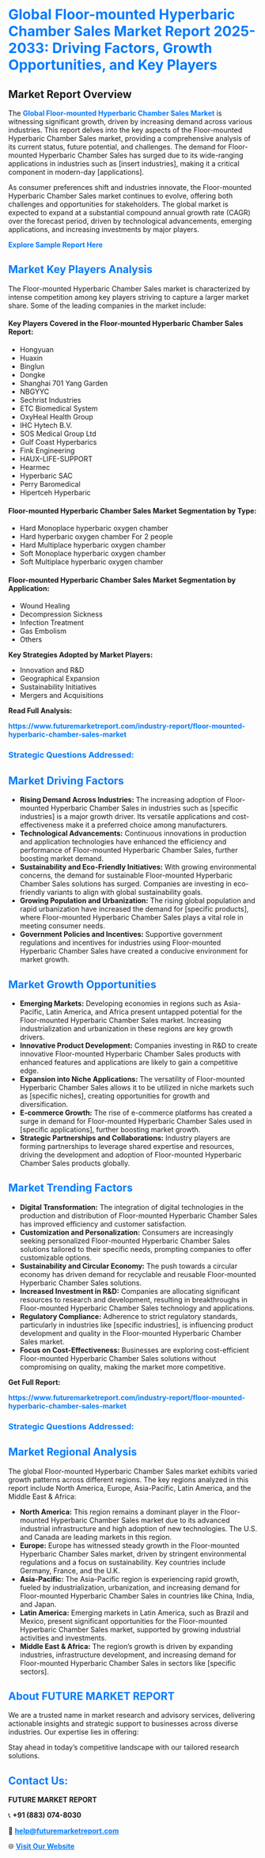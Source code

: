<h1 style="color: #007BFF;">Global Floor-mounted Hyperbaric Chamber Sales Market Report 2025-2033: Driving Factors, Growth Opportunities, and Key Players</h1>

<section id="overview">
<h2>Market Report Overview</h2>
<p>The <a href="https://www.futuremarketreport.com/industry-report/floor-mounted-hyperbaric-chamber-sales-market" style="color: #007BFF; text-decoration: none;"><strong>Global Floor-mounted Hyperbaric Chamber Sales Market</strong></a> is witnessing significant growth, driven by increasing demand across various industries. This report delves into the key aspects of the Floor-mounted Hyperbaric Chamber Sales market, providing a comprehensive analysis of its current status, future potential, and challenges. The demand for Floor-mounted Hyperbaric Chamber Sales has surged due to its wide-ranging applications in industries such as [insert industries], making it a critical component in modern-day [applications].</p>
<p>As consumer preferences shift and industries innovate, the Floor-mounted Hyperbaric Chamber Sales market continues to evolve, offering both challenges and opportunities for stakeholders. The global market is expected to expand at a substantial compound annual growth rate (CAGR) over the forecast period, driven by technological advancements, emerging applications, and increasing investments by major players.</p>
</section>

<section id="overview">
<p><a href="https://www.futuremarketreport.com/request-sample/reportId=109064" style="color: #007BFF; text-decoration: none;"><strong>Explore Sample Report Here</strong></a></p>
</section>

<section id="key-players">
<h2 style="color: #007BFF;">Market Key Players Analysis</h2>
<p>The Floor-mounted Hyperbaric Chamber Sales market is characterized by intense competition among key players striving to capture a larger market share. Some of the leading companies in the market include:</p>
<h4>Key Players Covered in the Floor-mounted Hyperbaric Chamber Sales Report:</h4>
<ul><li>Hongyuan</li><li>Huaxin</li><li>Binglun</li><li>Dongke</li><li>Shanghai 701 Yang Garden</li><li>NBGYYC</li><li>Sechrist Industries</li><li>ETC Biomedical System</li><li>OxyHeal Health Group</li><li>IHC Hytech B.V.</li><li>SOS Medical Group Ltd</li><li>Gulf Coast Hyperbarics</li><li>Fink Engineering</li><li>HAUX-LIFE-SUPPORT</li><li>Hearmec</li><li>Hyperbaric SAC</li><li>Perry Baromedical</li><li>Hipertceh Hyperbaric</li></ul>
<h4>Floor-mounted Hyperbaric Chamber Sales Market Segmentation by Type:</h4>
<ul><li>Hard Monoplace hyperbaric oxygen chamber</li><li>Hard hyperbaric oxygen chamber For 2 people</li><li>Hard Multiplace hyperbaric oxygen chamber</li><li>Soft Monoplace hyperbaric oxygen chamber</li><li>Soft Multiplace hyperbaric oxygen chamber</li></ul>

<h4>Floor-mounted Hyperbaric Chamber Sales Market Segmentation by Application:</h4>
<ul><li>Wound Healing</li><li>Decompression Sickness</li><li>Infection Treatment</li><li>Gas Embolism</li><li>Others</li></ul>
<p><strong>Key Strategies Adopted by Market Players:</strong></p>
<ul>
<li>Innovation and R&D</li>
<li>Geographical Expansion</li>
<li>Sustainability Initiatives</li>
<li>Mergers and Acquisitions</li>
</ul>
</section>

<section>
<p><strong>Read Full Analysis: </strong></p><a href="https://www.futuremarketreport.com/industry-report/floor-mounted-hyperbaric-chamber-sales-market" style="color: #007BFF; text-decoration: none;"><strong>https://www.futuremarketreport.com/industry-report/floor-mounted-hyperbaric-chamber-sales-market</strong></a>
<h3 style="color: #007BFF;">Strategic Questions Addressed:</h3>
</section>

<section id="driving-factors">
<h2 style="color: #007BFF;">Market Driving Factors</h2>
<ul>
<li><strong>Rising Demand Across Industries:</strong> The increasing adoption of Floor-mounted Hyperbaric Chamber Sales in industries such as [specific industries] is a major growth driver. Its versatile applications and cost-effectiveness make it a preferred choice among manufacturers.</li>
<li><strong>Technological Advancements:</strong> Continuous innovations in production and application technologies have enhanced the efficiency and performance of Floor-mounted Hyperbaric Chamber Sales, further boosting market demand.</li>
<li><strong>Sustainability and Eco-Friendly Initiatives:</strong> With growing environmental concerns, the demand for sustainable Floor-mounted Hyperbaric Chamber Sales solutions has surged. Companies are investing in eco-friendly variants to align with global sustainability goals.</li>
<li><strong>Growing Population and Urbanization:</strong> The rising global population and rapid urbanization have increased the demand for [specific products], where Floor-mounted Hyperbaric Chamber Sales plays a vital role in meeting consumer needs.</li>
<li><strong>Government Policies and Incentives:</strong> Supportive government regulations and incentives for industries using Floor-mounted Hyperbaric Chamber Sales have created a conducive environment for market growth.</li>
</ul>
</section>

<section id="growth-opportunities">
<h2 style="color: #007BFF;">Market Growth Opportunities</h2>
<ul>
<li><strong>Emerging Markets:</strong> Developing economies in regions such as Asia-Pacific, Latin America, and Africa present untapped potential for the Floor-mounted Hyperbaric Chamber Sales market. Increasing industrialization and urbanization in these regions are key growth drivers.</li>
<li><strong>Innovative Product Development:</strong> Companies investing in R&D to create innovative Floor-mounted Hyperbaric Chamber Sales products with enhanced features and applications are likely to gain a competitive edge.</li>
<li><strong>Expansion into Niche Applications:</strong> The versatility of Floor-mounted Hyperbaric Chamber Sales allows it to be utilized in niche markets such as [specific niches], creating opportunities for growth and diversification.</li>
<li><strong>E-commerce Growth:</strong> The rise of e-commerce platforms has created a surge in demand for Floor-mounted Hyperbaric Chamber Sales used in [specific applications], further boosting market growth.</li>
<li><strong>Strategic Partnerships and Collaborations:</strong> Industry players are forming partnerships to leverage shared expertise and resources, driving the development and adoption of Floor-mounted Hyperbaric Chamber Sales products globally.</li>
</ul>
</section>

<section id="trending-factors">
<h2 style="color: #007BFF;">Market Trending Factors</h2>
<ul>
<li><strong>Digital Transformation:</strong> The integration of digital technologies in the production and distribution of Floor-mounted Hyperbaric Chamber Sales has improved efficiency and customer satisfaction.</li>
<li><strong>Customization and Personalization:</strong> Consumers are increasingly seeking personalized Floor-mounted Hyperbaric Chamber Sales solutions tailored to their specific needs, prompting companies to offer customizable options.</li>
<li><strong>Sustainability and Circular Economy:</strong> The push towards a circular economy has driven demand for recyclable and reusable Floor-mounted Hyperbaric Chamber Sales solutions.</li>
<li><strong>Increased Investment in R&D:</strong> Companies are allocating significant resources to research and development, resulting in breakthroughs in Floor-mounted Hyperbaric Chamber Sales technology and applications.</li>
<li><strong>Regulatory Compliance:</strong> Adherence to strict regulatory standards, particularly in industries like [specific industries], is influencing product development and quality in the Floor-mounted Hyperbaric Chamber Sales market.</li>
<li><strong>Focus on Cost-Effectiveness:</strong> Businesses are exploring cost-efficient Floor-mounted Hyperbaric Chamber Sales solutions without compromising on quality, making the market more competitive.</li>
</ul>
</section>

<section>
<p><strong>Get Full Report: </strong></p><a href="https://www.futuremarketreport.com/industry-report/floor-mounted-hyperbaric-chamber-sales-market" style="color: #007BFF; text-decoration: none;"><strong>https://www.futuremarketreport.com/industry-report/floor-mounted-hyperbaric-chamber-sales-market</strong></a>
<h3 style="color: #007BFF;">Strategic Questions Addressed:</h3>
</section>


<section id="regional-analysis">
<h2 style="color: #007BFF;">Market Regional Analysis</h2>
<p>The global Floor-mounted Hyperbaric Chamber Sales market exhibits varied growth patterns across different regions. The key regions analyzed in this report include North America, Europe, Asia-Pacific, Latin America, and the Middle East & Africa:</p>
<ul>
<li><strong>North America:</strong> This region remains a dominant player in the Floor-mounted Hyperbaric Chamber Sales market due to its advanced industrial infrastructure and high adoption of new technologies. The U.S. and Canada are leading markets in this region.</li>
<li><strong>Europe:</strong> Europe has witnessed steady growth in the Floor-mounted Hyperbaric Chamber Sales market, driven by stringent environmental regulations and a focus on sustainability. Key countries include Germany, France, and the U.K.</li>
<li><strong>Asia-Pacific:</strong> The Asia-Pacific region is experiencing rapid growth, fueled by industrialization, urbanization, and increasing demand for Floor-mounted Hyperbaric Chamber Sales in countries like China, India, and Japan.</li>
<li><strong>Latin America:</strong> Emerging markets in Latin America, such as Brazil and Mexico, present significant opportunities for the Floor-mounted Hyperbaric Chamber Sales market, supported by growing industrial activities and investments.</li>
<li><strong>Middle East & Africa:</strong> The region’s growth is driven by expanding industries, infrastructure development, and increasing demand for Floor-mounted Hyperbaric Chamber Sales in sectors like [specific sectors].</li>
</ul>
</section>

<footer>
<h2 style="color: #007BFF;">About FUTURE MARKET REPORT</h2>
<p>We are a trusted name in market research and advisory services, delivering actionable insights and strategic support to businesses across diverse industries. Our expertise lies in offering:</p>

<p>Stay ahead in today’s competitive landscape with our tailored research solutions.</p>

<h2 style="color: #007BFF;">Contact Us:</h2>
<p><strong>FUTURE MARKET REPORT</strong></p>
<p>📞 <strong>+91 (883) 074-8030</strong></p>
<p>📧 <strong><a href="mailto:help@futuremarketreport.com" style="color: #007BFF;">help@futuremarketreport.com</a></strong></p>
<p>🌐 <strong><a href="https://www.futuremarketreport.com/" style="color: #007BFF;">Visit Our Website</a></strong></p>
</footer>